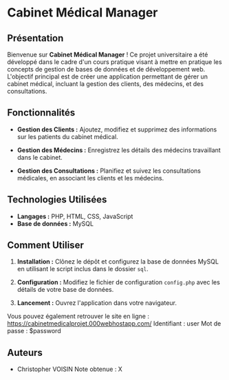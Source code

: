 # Cabinet Médical Manager

## Présentation

Bienvenue sur **Cabinet Médical Manager** ! Ce projet universitaire a été développé dans le cadre d'un cours pratique visant à mettre en pratique les concepts de gestion de bases de données et de développement web. L'objectif principal est de créer une application permettant de gérer un cabinet médical, incluant la gestion des clients, des médecins, et des consultations.

## Fonctionnalités

- **Gestion des Clients :** Ajoutez, modifiez et supprimez des informations sur les patients du cabinet médical.
  
- **Gestion des Médecins :** Enregistrez les détails des médecins travaillant dans le cabinet.

- **Gestion des Consultations :** Planifiez et suivez les consultations médicales, en associant les clients et les médecins.

## Technologies Utilisées

- **Langages :** PHP, HTML, CSS, JavaScript
- **Base de données :** MySQL
  
## Comment Utiliser

1. **Installation :** Clônez le dépôt et configurez la base de données MySQL en utilisant le script inclus dans le dossier `sql`.
   
2. **Configuration :** Modifiez le fichier de configuration `config.php` avec les détails de votre base de données.

3. **Lancement :** Ouvrez l'application dans votre navigateur.

Vous pouvez également retrouver le site en ligne : https://cabinetmedicalprojet.000webhostapp.com/
Identifiant : user
Mot de passe : $password

## Auteurs

- Christopher VOISIN
  Note obtenue : X
